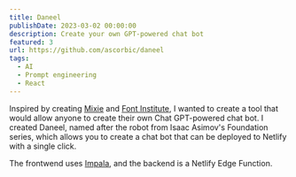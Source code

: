 ```yaml
---
title: Daneel
publishDate: 2023-03-02 00:00:00
description: Create your own GPT-powered chat bot
featured: 3
url: https://github.com/ascorbic/daneel
tags:
  - AI
  - Prompt engineering
  - React
---
```


Inspired by creating [Mixie](/projects/mixie) and
[Font Institute](/projects/font-institute), I wanted to create a tool that would
allow anyone to create their own Chat GPT-powered chat bot. I created Daneel,
named after the robot from Isaac Asimov's Foundation series, which allows you to
create a chat bot that can be deployed to Netlify with a single click.

The frontwend uses [Impala](/projects/impala), and the backend is a Netlify Edge
Function.
